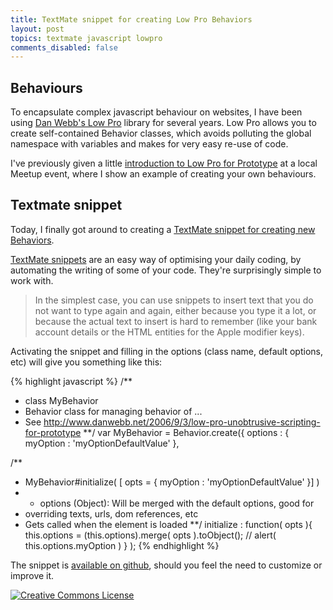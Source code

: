 ```yaml
---
title: TextMate snippet for creating Low Pro Behaviors
layout: post
topics: textmate javascript lowpro
comments_disabled: false
---
```

## Behaviours

To encapsulate complex javascript behaviour on websites, I have been using [Dan Webb's Low Pro](http://www.danwebb.net/lowpro) library for several years. Low Pro allows you to create self-contained Behavior classes, which avoids polluting the global namespace with variables and makes for very easy re-use of code.

I've previously given a little [introduction to Low Pro for Prototype](http://roderick.dk/blog/2009/05/07/introduction-to-low-pro-for-prototype/) at a local Meetup event, where I show an example of creating your own behaviours.

## Textmate snippet

Today, I finally got around to creating a [TextMate snippet for creating new Behaviors](http://gist.github.com/168604).

[TextMate snippets](http://manual.macromates.com/en/snippets) are an easy way of optimising your daily coding, by automating the writing of some of your code. They're surprisingly simple to work with.

> In the simplest case, you can use snippets to insert text that you do not want to type again and again, either because you type it a lot, or because the actual text to insert is hard to remember (like your bank account details or the HTML entities for the Apple modifier keys).

Activating the snippet and filling in the options (class name, default options, etc) will give you something like this:

{% highlight javascript %}
/**
 * class MyBehavior
 * Behavior class for managing behavior of ...
 * See http://www.danwebb.net/2006/9/3/low-pro-unobtrusive-scripting-for-prototype
 **/
var MyBehavior = Behavior.create({
  options : {
    myOption : 'myOptionDefaultValue'
  },

  /**
   * MyBehavior#initialize( [ opts = { myOption : 'myOptionDefaultValue' }] )
   * - options (Object): Will be merged with the default options, good for 
   *   overriding texts, urls, dom references, etc
   * Gets called when the element is loaded	
   **/
  initialize : function( opts ){
    this.options = (this.options).merge( opts ).toObject();
    // alert( this.options.myOption )
  }
);
{% endhighlight %}

The snippet is [available on github](http://gist.github.com/168604), should you feel the need to customize or improve it.

<a rel="license" href="http://creativecommons.org/licenses/by-sa/2.5/dk/"><img alt="Creative Commons License" style="border-width:0" src="http://i.creativecommons.org/l/by-sa/2.5/dk/80x15.png" /></a>